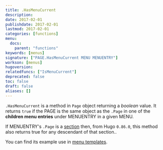 ```yaml
---
title: .HasMenuCurrent
description:
date: 2017-02-01
publishdate: 2017-02-01
lastmod: 2017-02-01
categories: [functions]
menu:
  docs:
    parent: "functions"
keywords: [menus]
signature: ["PAGE.HasMenuCurrent MENU MENUENTRY"]
workson: [menus]
hugoversion:
relatedfuncs: ["IsMenuCurrent"]
deprecated: false
toc: false
draft: false
aliases: []
---
```


`.HasMenuCurrent` is a method in `Page` object returning a _boolean_ value. It
returns `true` if the PAGE is the same object as the `.Page` in one of the
**children menu entries** under MENUENTRY in a given MENU.

If MENUENTRY's `.Page` is a [section](/content-management/sections/) then, from Hugo `0.86.0`, this method also returns true for any descendant of that section..

You can find its example use in [menu templates](/templates/menu-templates/).
